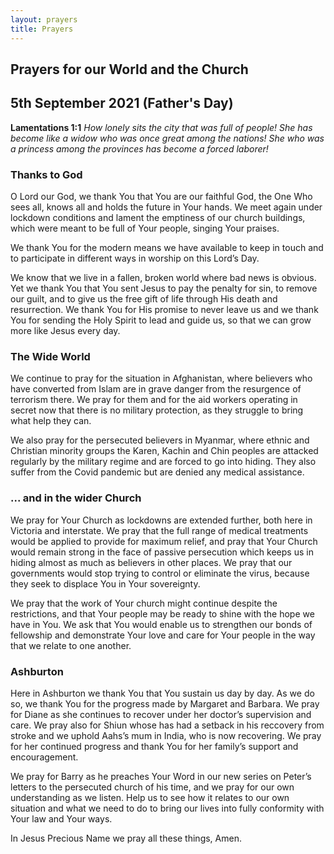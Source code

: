 ```yaml
---
layout: prayers
title: Prayers
---
```

## Prayers for our World and the Church

## 5th September 2021 (Father's Day)

__Lamentations 1:1__ _How lonely sits the city that was full of people! She has become like a widow who was once great among the nations! She who was a princess among the provinces has become a forced laborer!_

### Thanks to God
O Lord our God, we thank You that You are our faithful God, the One Who sees all, knows all and holds the future in Your hands. We meet again under lockdown conditions and lament the emptiness of our church buildings, which were meant to be full of Your people, singing Your praises.

We thank You for the modern means we have available to keep in touch and to participate in different ways in worship on this Lord’s Day.

We know that we live in a fallen, broken world where bad news is obvious. Yet we thank You that You sent Jesus to pay the penalty for sin, to remove our guilt, and to give us the free gift of life through His death and resurrection. We thank You for His promise to never leave us and we thank You for sending the Holy Spirit to lead and guide us, so that we can grow more like Jesus every day.

### The Wide World 
We continue to pray for the situation in Afghanistan, where believers who have converted from Islam are in grave danger from the resurgence of terrorism there. We pray for them and for the aid workers operating in secret now that there is no military protection, as they  struggle to bring what help they can.

We also pray for the persecuted believers in Myanmar, where ethnic and Christian minority groups the Karen, Kachin and Chin peoples are attacked regularly by the military regime and are forced to go into hiding. They also suffer from the Covid pandemic but are denied any medical assistance.

### ... and in the wider Church
We pray for Your Church as lockdowns are extended further, both here in Victoria and interstate. We pray that the full range of medical treatments would be applied to provide for maximum relief, and pray that Your Church would remain strong in the face of passive persecution which keeps us in hiding almost as much as believers in other places. We pray that our governments would stop trying to control or eliminate the virus, because they seek to displace You in Your sovereignty.

We pray that the work of Your church might continue despite the restrictions, and that Your people may be ready to shine with the hope we have in You. We ask that You would enable us to strengthen our bonds of fellowship and demonstrate Your love and care for Your people in the way that we relate to one another.

### Ashburton
Here in Ashburton we thank You that You sustain us day by day. As we do so, we thank You for the progress made by Margaret and Barbara. We pray for Diane as she continues to recover under her doctor’s supervision and care. We pray also for Shiun whose has had a setback in his reccovery from stroke and we uphold Aahs’s mum in India, who is now recovering. We pray for her continued progress and thank You for her family’s support and encouragement.

We pray for Barry as he preaches Your Word in our new series on Peter’s letters to the persecuted church of his time, and we pray for our own understanding as we listen. Help us to see how it relates to our own situation and what we need to do to bring our lives into fully conformity with Your law and Your ways.

In Jesus Precious Name we pray all these things, Amen.
